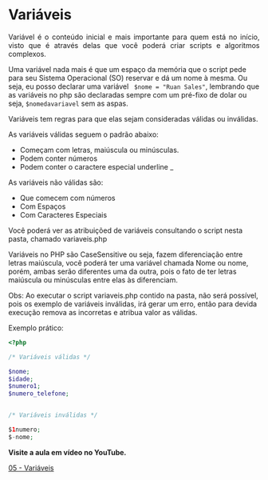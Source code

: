 # Variáveis

<p align="justify"> Variável é o conteúdo inicial e mais importante para quem está no início, visto que é através delas que você poderá criar scripts e algoritmos complexos.

Uma variável nada mais é que um espaço da memória que o script pede para seu Sistema Operacional (SO) reservar e dá um nome à mesma. Ou seja, eu posso declarar uma variável ``` $nome = "Ruan Sales"```, lembrando que as variáveis no php são declaradas sempre com um pré-fixo de dolar ou seja, ```$nomedavariavel``` sem as aspas.

Variáveis tem regras para que elas sejam consideradas válidas ou inválidas.

As variáveis válidas seguem o padrão abaixo:

+ Começam com letras, maiúscula ou minúsculas.
+ Podem conter números
+ Podem conter o caractere especial underline _

As variáveis não válidas são:

+ Que comecem com números
+ Com Espaços
+ Com Caracteres Especiais

Você poderá ver as atribuiçõed de variáveis consultando o script nesta pasta, chamado variaveis.php

Variáveis no PHP são CaseSensitive ou seja, fazem diferenciação entre letras maiúscula, você poderá ter uma variável chamada Nome ou nome, porém, ambas serão diferentes uma da outra, pois o fato de ter letras maiúscula ou minúsculas entre elas às diferenciam.

Obs: Ao executar o script variaveis.php contido na pasta, não será possível, pois os exemplo de variáveis inválidas, irá gerar um erro, então para devida execução remova as incorretas e atribua valor as válidas.

Exemplo prático:

```php
<?php

/* Variáveis válidas */

$nome;
$idade;
$numero1;
$numero_telefone;


/* Variáveis inválidas */

$1numero;
$-nome;
```

**Visite a aula em vídeo no YouTube.**

</p>

[05 - Variáveis](https://www.youtube.com/watch?v=V49qYHDGn5E)